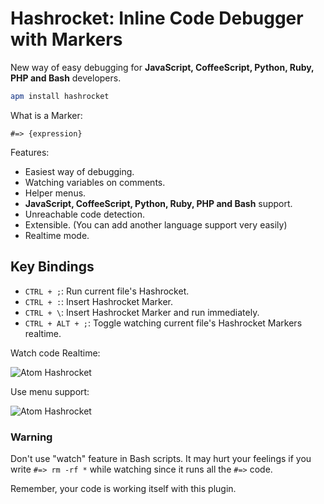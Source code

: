 # Hashrocket: Inline Code Debugger with Markers

New way of easy debugging for **JavaScript, CoffeeScript, Python, Ruby, PHP and Bash** developers.

```bash
apm install hashrocket
```

What is a Marker:

```
#=> {expression}
```

Features:
  - Easiest way of debugging.
  - Watching variables on comments.
  - Helper menus.
  - **JavaScript, CoffeeScript, Python, Ruby, PHP and Bash** support.
  - Unreachable code detection.
  - Extensible. (You can add another language support very easily)
  - Realtime mode.

## Key Bindings

  - `CTRL + ;`: Run current file's Hashrocket.
  - `CTRL + :`: Insert Hashrocket Marker.
  - `CTRL + \`: Insert Hashrocket Marker and run immediately.
  - `CTRL + ALT + ;`: Toggle watching current file's Hashrocket Markers realtime.

Watch code Realtime:

![Atom Hashrocket](https://dl.dropboxusercontent.com/u/20947008/webbox/atom/atom-hashrocket.gif)


Use menu support:

![Atom Hashrocket](https://dl.dropboxusercontent.com/u/20947008/webbox/atom/atom-breakline.gif)


### Warning

Don't use "watch" feature in Bash scripts. It may hurt your feelings if you write `#=> rm -rf *` while watching since
it runs all the `#=>` code.

Remember, your code is working itself with this plugin.
